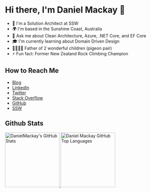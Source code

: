 # Hi there, I'm Daniel Mackay 👋

- 👔 I'm a Solution Architect at SSW
- 🌍 I'm based in the Sunshine Coast, Australia
- 💬 Ask me about Clean Architecture, Azure, .NET Core, and EF Core
- 🎓 I'm currently learning about Domain Driven Design
- 👨‍👩‍👧‍👧 Father of 2 wonderful children (pigeon pair)
- ⚡ Fun fact: Former New Zealand Rock Climbing Champion

## How to Reach Me
  - [Blog](https://www.dandoescode.com/)
  - [LinkedIn](https://www.linkedin.com/in/danieljamesmackay/)
  - [Twitter](https://twitter.com/daniel_mackay)
  - [Stack Overflow](https://stackoverflow.com/users/676220/daniel-mackay)
  - [GitHub](https://github.com/danielmackay)
  - [SSW](https://www.ssw.com.au/People/Daniel-Mackay)

## Github Stats
        
<a href="https://github.com/danielmackay">
  <img height="180em" src="https://github-readme-stats.vercel.app/api?username=danielmackay&show_icons=true&theme=dark&count_private=true" alt="DanielMackay's GitHub Stats" />
  <img height="180em" src="https://github-readme-stats.vercel.app/api/top-langs/?username=danielmackay&theme=dark&layout=compact" 
    alt="Daniel Mackay GitHub Top Languages" />
</a>
